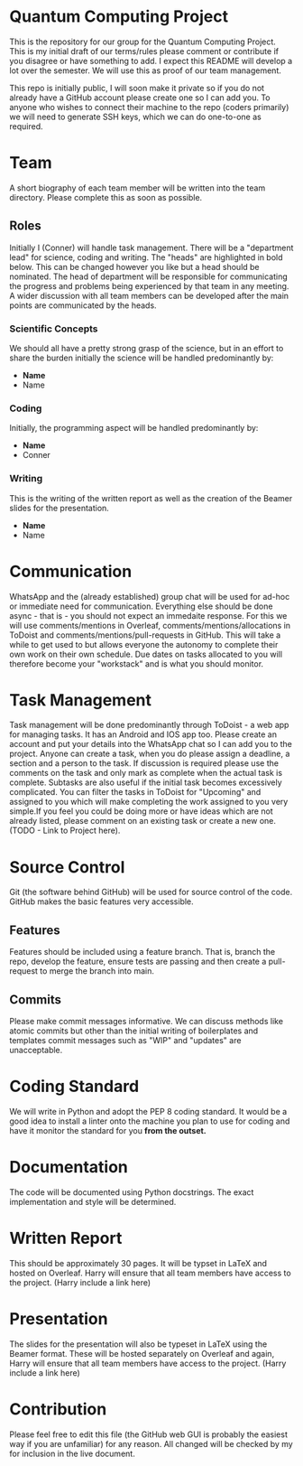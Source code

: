 # Quantum Computing Project
This is the repository for our group for the Quantum Computing Project. This is my initial draft of our terms/rules please comment or contribute if you disagree or have something to add. I expect this README will develop a lot over the semester. We will use this as proof of our team management. 

This repo is initially public, I will soon make it private so if you do not already have a GitHub account please create one so I can add you. To anyone who wishes to connect their machine to the repo (coders primarily) we will need to generate SSH keys, which we can do one-to-one as required. 

# Team 
A short biography of each team member will be written into the team directory. Please complete this as soon as possible. 

## Roles 
Initially I (Conner) will handle task management. There will be a "department lead" for science, coding and writing. The "heads" are highlighted in bold below. 
This can be changed however you like but a head should be nominated. The head of department will be responsible for communicating the progress and problems being experienced by that team in any meeting. 
A wider discussion with all team members can be developed after the main points are communicated by the heads. 

### Scientific Concepts
We should all have a pretty strong grasp of the science, but in an effort to share the burden initially the science will be handled predominantly by: 
* **Name**
* Name

### Coding
Initially, the programming aspect will be handled predominantly by: 
* **Name** 
* Conner

### Writing 
This is the writing of the written report as well as the creation of the Beamer slides for the presentation. 
* **Name**
* Name

# Communication 
WhatsApp and the (already established) group chat will be used for ad-hoc or immediate need for communication. Everything else should be done async - that is - you should not expect an immedaite response. 
For this we will use comments/mentions in Overleaf, comments/mentions/allocations in ToDoist and comments/mentions/pull-requests in GitHub. This will take a while to get used to but allows everyone the autonomy to complete their own work on their own schedule. Due dates on tasks allocated to you will therefore become your "workstack" and is what you should monitor.   

# Task Management 
Task management will be done predominantly through ToDoist - a web app for managing tasks. It has an Android and IOS app too. Please create an account and put your details into the WhatsApp chat so I can add you to the project. Anyone can create a task, when you do please assign a deadline, a section and a person to the task. If discussion is required please use the comments on the task and only mark as complete when the actual task is complete. Subtasks are also useful if the initial task becomes excessively complicated.  You can filter the tasks in ToDoist for "Upcoming" and assigned to you which will make completing the work assigned to you very simple.If you feel you could be doing more or have ideas which are not already listed, please comment on an existing task or create a new one. 
(TODO - Link to Project here). 

# Source Control 
Git (the software behind GitHub) will be used for source control of the code. GitHub makes the basic features very accessible. 

## Features
Features should be included using a feature branch. That is, branch the repo, develop the feature, ensure tests are passing and then create a pull-request to merge the branch into main. 

## Commits
Please make commit messages informative. We can discuss methods like atomic commits but other than the initial writing of boilerplates and templates commit messages such as "WIP" and "updates" are unacceptable. 

# Coding Standard
We will write in Python and adopt the PEP 8 coding standard. It would be a good idea to install a linter onto the machine you plan to use for coding and have it monitor the standard for you **from the outset.**

# Documentation 
The code will be documented using Python docstrings. The exact implementation and style will be determined. 

# Written Report 
This should be approximately 30 pages. It will be typset in LaTeX and hosted on Overleaf. Harry will ensure that all team members have access to the project. 
(Harry include a link here)

# Presentation
The slides for the presentation will also be typeset in LaTeX using the Beamer format. These will be hosted separately on Overleaf and again, Harry will ensure that all team members have access to the project. 
(Harry include a link here)

# Contribution 
Please feel free to edit this file (the GitHub web GUI is probably the easiest way if you are unfamiliar) for any reason. All changed will be checked by my for inclusion in the live document. 
